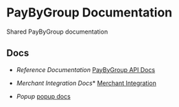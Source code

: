 
# PayByGroup Documentation

Shared PayByGroup documentation

## Docs

- *Reference Documentation* [PayByGroup API Docs](/docs/PayByGroup_APIs)

- *Merchant Integration Docs** [Merchant Integration](/docs/)

- *Popup* [popup docs](/popup)

<!-- - *28/12/2011* [Instrucciones para visitar un museo](/instrucciones-para-visitar-un-museo) 
- *03/12/2010* [Día de lanzamiento](/dia-de-lanzamiento)
- *22/09/2010* [Sin tomar el manubrio](/sin-tomar-el-manubrio)
- *30/06/2010* [Dejar el coche, una decisión satisfactoria](/dejar-el-coche-una-decision-satisfactoria)
- *05/07/2010* [Libros determinantes](/libros-determinantes)  -->